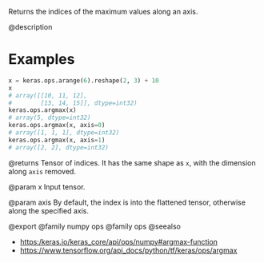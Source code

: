 Returns the indices of the maximum values along an axis.

@description

# Examples
```python
x = keras.ops.arange(6).reshape(2, 3) + 10
x
# array([[10, 11, 12],
#        [13, 14, 15]], dtype=int32)
keras.ops.argmax(x)
# array(5, dtype=int32)
keras.ops.argmax(x, axis=0)
# array([1, 1, 1], dtype=int32)
keras.ops.argmax(x, axis=1)
# array([2, 2], dtype=int32)
```

@returns
Tensor of indices. It has the same shape as `x`, with the dimension
along `axis` removed.

@param x
Input tensor.

@param axis
By default, the index is into the flattened tensor, otherwise
along the specified axis.

@export
@family numpy ops
@family ops
@seealso
+ <https:/keras.io/keras_core/api/ops/numpy#argmax-function>
+ <https://www.tensorflow.org/api_docs/python/tf/keras/ops/argmax>
